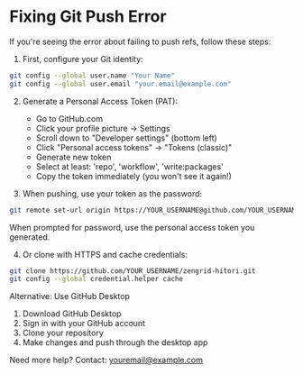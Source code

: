 # Fixing Git Push Error

If you're seeing the error about failing to push refs, follow these steps:

1. First, configure your Git identity:
```bash
git config --global user.name "Your Name"
git config --global user.email "your.email@example.com"
```

2. Generate a Personal Access Token (PAT):
   - Go to GitHub.com
   - Click your profile picture → Settings
   - Scroll down to "Developer settings" (bottom left)
   - Click "Personal access tokens" → "Tokens (classic)"
   - Generate new token
   - Select at least: 'repo', 'workflow', 'write:packages'
   - Copy the token immediately (you won't see it again!)

3. When pushing, use your token as the password:
```bash
git remote set-url origin https://YOUR_USERNAME@github.com/YOUR_USERNAME/zengrid-hitori.git
```

When prompted for password, use the personal access token you generated.

4. Or clone with HTTPS and cache credentials:
```bash
git clone https://github.com/YOUR_USERNAME/zengrid-hitori.git
git config --global credential.helper cache
```

Alternative: Use GitHub Desktop
1. Download GitHub Desktop
2. Sign in with your GitHub account
3. Clone your repository
4. Make changes and push through the desktop app

Need more help? Contact: youremail@example.com